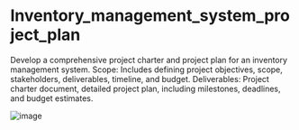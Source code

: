 # Inventory_management_system_project_plan
Develop a comprehensive project charter and project plan for an inventory management system.
Scope: Includes defining project objectives, scope, stakeholders, deliverables, timeline, and budget.
Deliverables: Project charter document, detailed project plan, including milestones, deadlines, and budget estimates.

![image](https://github.com/user-attachments/assets/036721e0-731a-4ffc-b8e3-bbb175924939)

